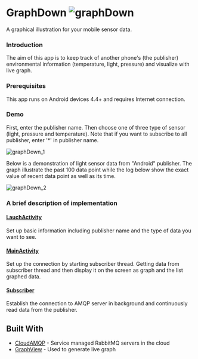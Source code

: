# GraphDown ![graphDown](https://lh3.googleusercontent.com/h8CLPE0NB7A-0c09zfubPISOpcsolLwTOYSUgGA6ALCQdbeFz-gVOoRPVXvuhcop7v63XtzQ=s30 "ic_launcher.png")

A graphical illustration for your mobile sensor data.

### Introduction

The aim of this app is to keep track of another phone's (the publisher) environmental information (temperature, light, pressure) and visualize with live graph.

### Prerequisites

This app runs on Android devices 4.4+ and requires Internet connection.

### Demo
First, enter the publisher name. Then choose one of three type of sensor (light, pressure and temperature).
Note that if you want to subscribe to all publisher, enter '*' in publisher name.

![graphDown_1](https://cloud.githubusercontent.com/assets/26101199/24070310/67510506-0bed-11e7-9e8b-6114bae371c9.png)

Below is a demonstration of light sensor data from "Android" publisher. The graph illustrate the past 100 data point while the log below show the exact value of recent data point as well as its time.

![graphDown_2](https://cloud.githubusercontent.com/assets/26101199/24070582/f4ff76bc-0bf2-11e7-8fb2-79d9b96de933.png)

### A brief description of implementation

#### [LauchActivity](/AMQP_subscriber/app/src/main/java/com/sonpham/amqp_subscriber/LaunchActivity.java)
Set up basic information including publisher name and the type of data you want to see.
#### [MainActivity](/AMQP_subscriber/app/src/main/java/com/sonpham/amqp_subscriber/MainActivity.java)
Set up the connection by starting subscriber thread. Getting data from subscriber thread and then display it on the screen as graph and the list graphed data.
#### [Subscriber](/AMQP_subscriber/app/src/main/java/com/sonpham/amqp_subscriber/Subscriber.java)
Establish the connection to AMQP server in background and continuously read data from the publisher.

## Built With

* [CloudAMQP](https://www.cloudamqp.com/) - Service managed RabbitMQ servers in the cloud
* [GraphView](http://www.android-graphview.org/) - Used to generate live graph
